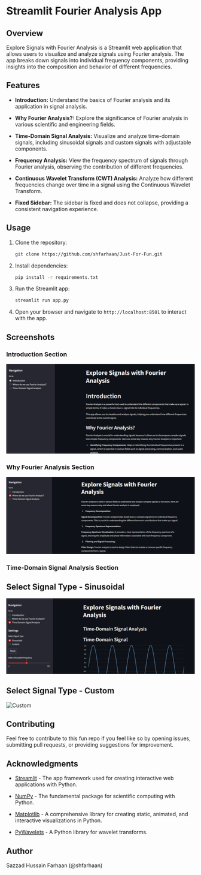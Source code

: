# Streamlit Fourier Analysis App

## Overview

Explore Signals with Fourier Analysis is a Streamlit web application that allows users to visualize and analyze signals using Fourier analysis. The app breaks down signals into individual frequency components, providing insights into the composition and behavior of different frequencies.

## Features

- **Introduction:** Understand the basics of Fourier analysis and its application in signal analysis.

- **Why Fourier Analysis?:** Explore the significance of Fourier analysis in various scientific and engineering fields.

- **Time-Domain Signal Analysis:** Visualize and analyze time-domain signals, including sinusoidal signals and custom signals with adjustable components.

- **Frequency Analysis:** View the frequency spectrum of signals through Fourier analysis, observing the contribution of different frequencies.

- **Continuous Wavelet Transform (CWT) Analysis:** Analyze how different frequencies change over time in a signal using the Continuous Wavelet Transform.

- **Fixed Sidebar:** The sidebar is fixed and does not collapse, providing a consistent navigation experience.

## Usage

1. Clone the repository:

   ```bash
   git clone https://github.com/shfarhaan/Just-For-Fun.git
   ```

2. Install dependencies:

   ```bash
   pip install -r requirements.txt
   ```

3. Run the Streamlit app:

   ```bash
   streamlit run app.py
   ```

4. Open your browser and navigate to `http://localhost:8501` to interact with the app.

## Screenshots

### Introduction Section
![Introduction](images/intro.png)

### Why Fourier Analysis Section
![Where do we use Fourier Analysis?](images/page2.png)

### Time-Domain Signal Analysis Section
## Select Signal Type - Sinusoidal
![Sinusoidal](images/sinu.png)

## Select Signal Type - Custom
![Custom](custom/sinu.png)



## Contributing

Feel free to contribute to this fun repo if you feel like so by opening issues, submitting pull requests, or providing suggestions for improvement.


## Acknowledgments

- [Streamlit](https://streamlit.io/) - The app framework used for creating interactive web applications with Python.

- [NumPy](https://numpy.org/) - The fundamental package for scientific computing with Python.

- [Matplotlib](https://matplotlib.org/) - A comprehensive library for creating static, animated, and interactive visualizations in Python.

- [PyWavelets](https://pywavelets.readthedocs.io/) - A Python library for wavelet transforms.

## Author

Sazzad Hussain Farhaan (@shfarhaan)
